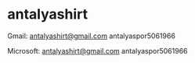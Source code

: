 # antalyashirt
Gmail:
antalyashirt@gmail.com
antalyaspor5061966

Microsoft:
antalyashirt@gmail.com
antalyaspor5061966
